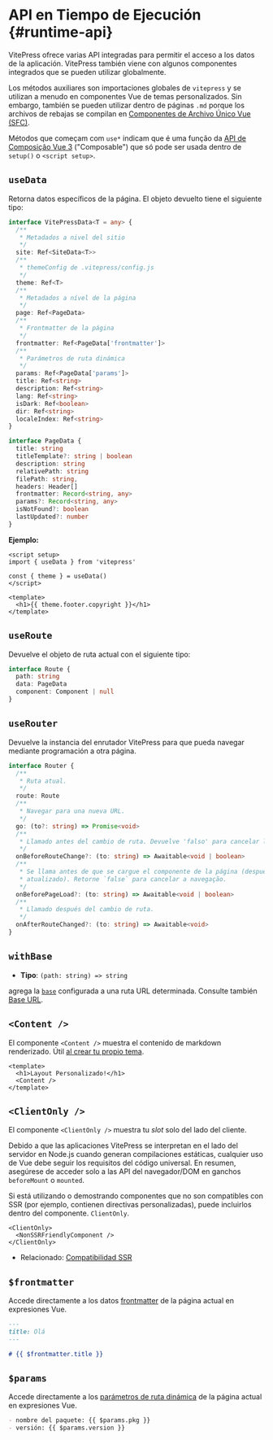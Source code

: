 # API en Tiempo de Ejecución {#runtime-api}

VitePress ofrece varias API integradas para permitir el acceso a los datos de la aplicación. VitePress también viene con algunos componentes integrados que se pueden utilizar globalmente.

Los métodos auxiliares son importaciones globales de `vitepress` y se utilizan a menudo en componentes Vue de temas personalizados. Sin embargo, también se pueden utilizar dentro de páginas `.md` porque los archivos de rebajas se compilan en [Componentes de Archivo Único Vue (SFC)](https://vuejs.org/guide/scaling-up/sfc.html).

Métodos que começam com `use*` indicam que é uma função da [API de Composição Vue 3](https://vuejs.org/guide/introduction.html#composition-api) ("Composable") que só pode ser usada dentro de `setup()` o `<script setup>`.

## `useData` <Badge type="info" text="composable" />

Retorna datos específicos de la página. El objeto devuelto tiene el siguiente tipo:

```ts
interface VitePressData<T = any> {
  /**
   * Metadados a nivel del sitio
   */
  site: Ref<SiteData<T>>
  /**
   * themeConfig de .vitepress/config.js
   */
  theme: Ref<T>
  /**
   * Metadados a nível de la página
   */
  page: Ref<PageData>
  /**
   * Frontmatter de la página
   */
  frontmatter: Ref<PageData['frontmatter']>
  /**
   * Parámetros de ruta dinámica
   */
  params: Ref<PageData['params']>
  title: Ref<string>
  description: Ref<string>
  lang: Ref<string>
  isDark: Ref<boolean>
  dir: Ref<string>
  localeIndex: Ref<string>
}

interface PageData {
  title: string
  titleTemplate?: string | boolean
  description: string
  relativePath: string
  filePath: string,
  headers: Header[]
  frontmatter: Record<string, any>
  params?: Record<string, any>
  isNotFound?: boolean
  lastUpdated?: number
}
```

**Ejemplo:**

```vue
<script setup>
import { useData } from 'vitepress'

const { theme } = useData()
</script>

<template>
  <h1>{{ theme.footer.copyright }}</h1>
</template>
```

## `useRoute` <Badge type="info" text="composable" />

Devuelve el objeto de ruta actual con el siguiente tipo:

```ts
interface Route {
  path: string
  data: PageData
  component: Component | null
}
```

## `useRouter` <Badge type="info" text="composable" />

Devuelve la instancia del enrutador VitePress para que pueda navegar mediante programación a otra página.

```ts
interface Router {
  /**
   * Ruta atual.
   */
  route: Route
  /**
   * Navegar para una nueva URL.
   */
  go: (to?: string) => Promise<void>
  /**
   * Llamado antes del cambio de ruta. Devuelve 'falso' para cancelar la navegación.
   */
  onBeforeRouteChange?: (to: string) => Awaitable<void | boolean>
  /**
   * Se llama antes de que se cargue el componente de la página (después de que se haya actualizado el estado del historial).
   * atualizado). Retorne `false` para cancelar a navegação.
   */
  onBeforePageLoad?: (to: string) => Awaitable<void | boolean>
  /**
   * Llamado después del cambio de ruta.
   */
  onAfterRouteChanged?: (to: string) => Awaitable<void>
}
```

## `withBase` <Badge type="info" text="helper" />

- **Tipo**: `(path: string) => string`

agrega la [`base`](./site-config#base) configurada a una ruta URL determinada. Consulte también [Base URL](../guide/asset-handling#base-url).

## `<Content />` <Badge type="info" text="component" />

El componente `<Content />` muestra el contenido de markdown renderizado. Útil [al crear tu propio tema](../guide/custom-theme).

```vue
<template>
  <h1>Layout Personalizado!</h1>
  <Content />
</template>
```

## `<ClientOnly />` <Badge type="info" text="component" />

El componente `<ClientOnly />` muestra tu _slot_ solo del lado del cliente.

Debido a que las aplicaciones VitePress se interpretan en el lado del servidor en Node.js cuando generan compilaciones estáticas, cualquier uso de Vue debe seguir los requisitos del código universal. En resumen, asegúrese de acceder solo a las API del navegador/DOM ​​en ganchos `beforeMount` o `mounted`.

Si está utilizando o demostrando componentes que no son compatibles con SSR (por ejemplo, contienen directivas personalizadas), puede incluirlos dentro del componente. `ClientOnly`.

```vue-html
<ClientOnly>
  <NonSSRFriendlyComponent />
</ClientOnly>
```

- Relacionado: [Compatibilidad SSR](../guide/ssr-compat)

## `$frontmatter` <Badge type="info" text="template global" />

Accede directamente a los datos [frontmatter](../guide/frontmatter) de la página actual en expresiones Vue.

```md
---
title: Olá
---

# {{ $frontmatter.title }}
```

## `$params` <Badge type="info" text="template global" />

Accede directamente a los [parámetros de ruta dinámica](../guide/routing#dynamic-routes) de la página actual en expresiones Vue.

```md
- nombre del paquete: {{ $params.pkg }}
- versión: {{ $params.version }}
```

